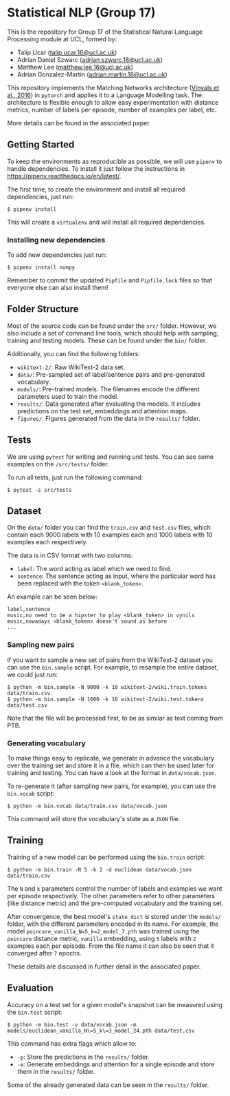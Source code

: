 # Statistical NLP (Group 17)

This is the repository for Group 17 of the Statistical Natural Language
Processing module at UCL, formed by:

- Talip Ucar (talip.ucar.16@ucl.ac.uk)
- Adrian Daniel Szwarc (adrian.szwarc.18@ucl.ac.uk)
- Matthew Lee (matthew.lee.16@ucl.ac.uk)
- Adrian Gonzalez-Martin (adrian.martin.18@ucl.ac.uk)

This repository implements the Matching Networks architecture ([Vinyals et al.,
2016](http://arxiv.org/abs/1606.04080)) in `pytorch` and applies it to a
Language Modelling task. The architecture is flexible enough to allow easy
experimentation with distance metrics, number of labels per episode, number of
examples per label, etc.

More details can be found in the associated paper.

## Getting Started

To keep the environments as reproducible as possible, we will use `pipenv` to
handle dependencies. To install it just follow the instructions in
https://pipenv.readthedocs.io/en/latest/.

The first time, to create the environment and install all required dependencies,
just run:

```console
$ pipenv install
```

This will create a `virtualenv` and will install all required dependencies.

### Installing new dependencies

To add new dependencies just run:

```console
$ pipenv install numpy
```

Remember to commit the updated `Pipfile` and `Pipfile.lock` files so that
everyone else can also install them!

## Folder Structure

Most of the source code can be found under the `src/` folder. However, we also
include a set of command line tools, which should help with sampling, training
and testing models. These can be found under the `bin/` folder.

Additionally, you can find the following folders:

- `wikitext-2/`: Raw WikiText-2 data set.
- `data/`: Pre-sampled set of label/sentence pairs and pre-generated vocabulary.
- `models/`: Pre-trained models. The filenames encode the different parameters
  used to train the model.
- `results/`: Data generated after evaluating the models. It includes
  predictions on the test set, embeddings and attention maps.
- `figures/`: Figures generated from the data in the `results/` folder.

## Tests

We are using `pytest` for writing and running unit tests. You can see some
examples on the `/src/tests/` folder.

To run all tests, just run the following command:

```console
$ pytest -s src/tests
```

## Dataset

On the `data/` folder you can find the `train.csv` and `test.csv` files, which
contain each 9000 labels with 10 examples each and 1000 labels with 10 examples
each respectively.

The data is in CSV format with two columns:

- `label`: The word acting as label which we need to find.
- `sentence`: The sentence acting as input, where the particular word has been
  replaced with the token `<blank_token>`.

An example can be seen below:

```csv
label,sentence
music,no need to be a hipster to play <blank_token> in vynils
music,nowadays <blank_token> doesn't sound as before
...
```

### Sampling new pairs

If you want to sample a new set of pairs from the WikiText-2 dataset you can use
the `bin.sample` script. For example, to resample the entire dataset, we could
just run:

```console
$ python -m bin.sample -N 9000 -k 10 wikitext-2/wiki.train.tokens data/train.csv
$ python -m bin.sample -N 1000 -k 10 wikitext-2/wiki.test.tokens data/test.csv
```

Note that the file will be processed first, to be as similar as text coming from
PTB.

### Generating vocabulary

To make things easy to replicate, we generate in advance the vocabulary over the
training set and store it in a file, which can then be used later for training
and testing. You can have a look at the format in `data/vocab.json`.

To re-generate it (after sampling new pairs, for example), you can use the
`bin.vocab` script:

```console
$ python -m bin.vocab data/train.csv data/vocab.json
```

This command will store the vocabulary's state as a `JSON` file.

## Training

Training of a new model can be performed using the `bin.train` script:

```console
$ python -m bin.train -N 5 -k 2 -d euclidean data/vocab.json data/train.csv
```

The `N` and `k` parameters control the number of labels and examples we want per
episode respectively. The other parameters refer to other parameters (like
distance metric) and the pre-computed vocabulary and the training set.

After convergence, the best model's `state_dict` is stored under the `models/`
folder, with the different parameters encoded in its name. For example, the
model `poincare_vanilla_N=5_k=2_model_7.pth` was trained using the `poincare`
distance metric, `vanilla` embedding, using `5` labels with `2` examples each
per episode. From the file name it can also be seen that it converged after `7`
epochs.

These details are discussed in further detail in the associated paper.

## Evaluation

Accuracy on a test set for a given model's snapshot can be measured using the
`bin.test` script:

```console
$ python -m bin.test -v data/vocab.json -m models/euclidean_vanilla_N\=5_k\=3_model_24.pth data/test.csv
```

This command has extra flags which allow to:

- `-p`: Store the predictions in the `results/` folder.
- `-e`: Generate embeddings and attention for a single episode and store them in
  the `results/` folder.

Some of the already generated data can be seen in the `results/` folder.

